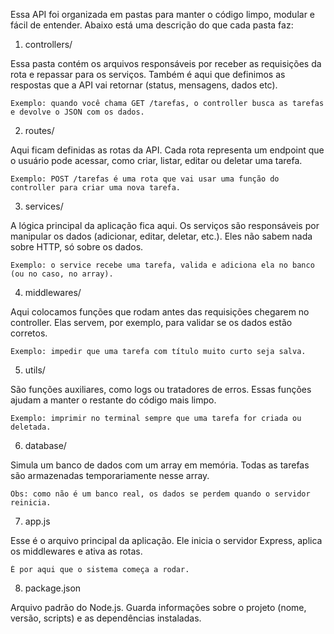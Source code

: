 Essa API foi organizada em pastas para manter o código limpo, modular e fácil de entender. Abaixo está uma descrição do que cada pasta faz:
1. controllers/

Essa pasta contém os arquivos responsáveis por receber as requisições da rota e repassar para os serviços. Também é aqui que definimos as respostas que a API vai retornar (status, mensagens, dados etc).

    Exemplo: quando você chama GET /tarefas, o controller busca as tarefas e devolve o JSON com os dados.

2. routes/

Aqui ficam definidas as rotas da API. Cada rota representa um endpoint que o usuário pode acessar, como criar, listar, editar ou deletar uma tarefa.

    Exemplo: POST /tarefas é uma rota que vai usar uma função do controller para criar uma nova tarefa.

3. services/

A lógica principal da aplicação fica aqui. Os serviços são responsáveis por manipular os dados (adicionar, editar, deletar, etc.). Eles não sabem nada sobre HTTP, só sobre os dados.

    Exemplo: o service recebe uma tarefa, valida e adiciona ela no banco (ou no caso, no array).

4. middlewares/

Aqui colocamos funções que rodam antes das requisições chegarem no controller. Elas servem, por exemplo, para validar se os dados estão corretos.

    Exemplo: impedir que uma tarefa com título muito curto seja salva.

5. utils/

São funções auxiliares, como logs ou tratadores de erros. Essas funções ajudam a manter o restante do código mais limpo.

    Exemplo: imprimir no terminal sempre que uma tarefa for criada ou deletada.

6. database/

Simula um banco de dados com um array em memória. Todas as tarefas são armazenadas temporariamente nesse array.

    Obs: como não é um banco real, os dados se perdem quando o servidor reinicia.

7. app.js

Esse é o arquivo principal da aplicação. Ele inicia o servidor Express, aplica os middlewares e ativa as rotas.

    É por aqui que o sistema começa a rodar.

8. package.json

Arquivo padrão do Node.js. Guarda informações sobre o projeto (nome, versão, scripts) e as dependências instaladas.
